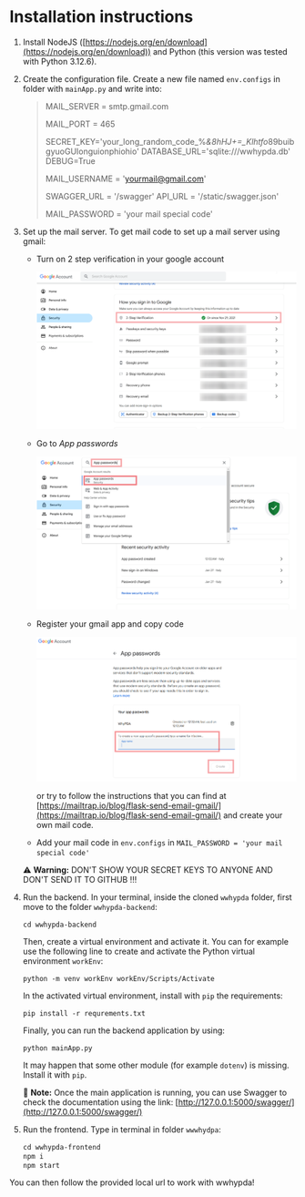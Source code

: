 # Installation instructions

1. Install NodeJS ([https://nodejs.org/en/download](https://nodejs.org/en/download))
   and Python (this version was tested with Python 3.12.6).
2. Create the configuration file.
   Create a new file named `env.configs` in folder with `mainApp.py` and write into:

   > MAIL_SERVER = smtp.gmail.com
   >
   > MAIL_PORT = 465
   >
   > SECRET_KEY='your_long_random_code_%*&8hHJ+=_Klhtfo*89buibgyuoGUIonguionphiohio'
   > DATABASE_URL='sqlite:///wwhypda.db'
   > DEBUG=True
   >
   > MAIL_USERNAME = 'yourmail@gmail.com'
   >
   > SWAGGER_URL = '/swagger'
   > API_URL = '/static/swagger.json'
   >
   > MAIL_PASSWORD = 'your mail special code'

3. Set up the mail server. To get mail code to set up a mail server using gmail:

   - Turn on 2 step verification in your google account

     ![Turn on 2 step verification in your google account](https://github.com/GAGvozdik/wwwhypda/blob/main/instructions/instruction3.png)

   - Go to *App passwords*

     ![Go to App passwords](https://github.com/GAGvozdik/wwwhypda/blob/main/instructions/instruction1.png)

   - Register your gmail app and copy code

     ![Register your gmail app and copy code](https://github.com/GAGvozdik/wwwhypda/blob/main/instructions/instruction2.png)

     or try to follow the instructions that you can find at [https://mailtrap.io/blog/flask-send-email-gmail/](https://mailtrap.io/blog/flask-send-email-gmail/) and create your own mail code.

   - Add your mail code in `env.configs` in ``MAIL_PASSWORD = 'your mail special code'``

   :warning: **Warning:** DON'T SHOW YOUR SECRET KEYS TO ANYONE AND DON'T SEND IT TO GITHUB !!!


3. Run the backend.
   In your terminal, inside the cloned `wwhypda` folder, first move to the folder `wwhypda-backend`:

       cd wwhypda-backend
       
   Then, create a virtual environment and activate it. You can for example use the following line to create and activate
   the Python virtual environment `workEnv`:
   
       python -m venv workEnv workEnv/Scripts/Activate

   In the activated virtual environment, install with ``pip`` the requirements:
   
       pip install -r requrements.txt

   Finally, you can run the backend application by using:
   
       python mainApp.py

   It may happen that some other module (for example `dotenv`) is missing. Install it with `pip`.
   
   :memo: **Note:** Once the main application is running, you can use Swagger to check the documentation using the link:
   [http://127.0.0.1:5000/swagger/](http://127.0.0.1:5000/swagger/)
   
4. Run the frontend.
   Type in terminal in folder `wwwhydpa`:

       cd wwhypda-frontend
       npm i
       npm start

You can then follow the provided local url to work with wwhypda!


